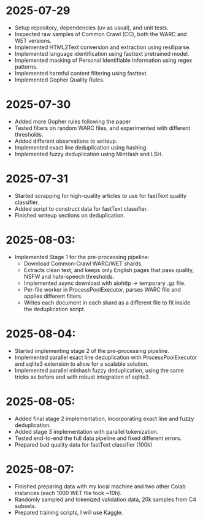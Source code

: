 # 2025-07-29
- Setup repository, dependencies (uv as usual), and unit tests.
- Inspected raw samples of Common Crawl (CC), both the WARC and WET versions.
- Implemented HTML2Text conversion and extraction using resiliparse. 
- Implemented language identification using fasttext pretrained model.
- Implemented masking of Personal Identifiable Information using regex patterns.
- Implemented harmful content filtering using fasttext.
- Implemented Gopher Quality Rules.

# 2025-07-30
- Added more Gopher rules following the paper
- Tested filters on random WARC files, and experimented with different thresholds.
- Added different observations to writeup.
- Implemented exact line deduplication using hashing. 
- Implemented fuzzy deduplication using MinHash and LSH. 

# 2025-07-31
- Started scrapping for high-quality articles to use for fastText quality classifier.
- Added script to construct data for fastText classifier.
- Finished writeup sections on deduplication.

# 2025-08-03:
- Implemented Stage 1 for the pre-processing pipeline:
  - Download Common-Crawl WARC/WET shards. 
  - Extracts clean text, and keeps only English pages that pass quality, NSFW and hate-speech thresholds. 
  - Implemented async download with aiohttp → temporary .gz file. 
  - Per-file worker in ProcessPoolExecutor, parses WARC file and applies different filters.
  - Writes each document in each shard as a different file to fit inside the deduplication script.

# 2025-08-04:
- Started implementing stage 2 of the pre-processing pipeline.
- Implemented parallel exact line deduplication with ProcessPoolExecutor and sqlite3 extension to allow for a scalable 
solution.
- Implemented parallel minhash fuzzy deduplication, using the same tricks as before and with robust integration of sqlite3.

# 2025-08-05: 
- Added final stage 2 implementation, incorporating exact line and fuzzy deduplication. 
- Added stage 3 implementation with parallel tokenization.
- Tested end-to-end the full data pipeline and fixed different errors.
- Prepared bad quality data for fastText classifier (100k)

# 2025-08-07:
- Finished preparing data with my local machine and two other Colab instances (each 1000 WET file took ~10h).
- Randomly sampled and tokenized validation data, 20k samples from C4 subsets.
- Prepared training scripts, I will use Kaggle.